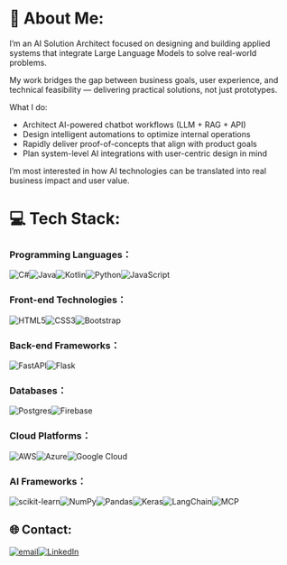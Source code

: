 # 💫 About Me:
I’m an AI Solution Architect focused on designing and building applied systems that integrate Large Language Models to solve real-world problems.

My work bridges the gap between business goals, user experience, and technical feasibility — delivering practical solutions, not just prototypes.

What I do:
- Architect AI-powered chatbot workflows (LLM + RAG + API)
- Design intelligent automations to optimize internal operations
- Rapidly deliver proof-of-concepts that align with product goals
- Plan system-level AI integrations with user-centric design in mind

I’m most interested in how AI technologies can be translated into real business impact and user value.

# 💻 Tech Stack:
### Programming Languages：
![C#](https://img.shields.io/badge/c%23-%23239120.svg?style=for-the-badge&logo=csharp&logoColor=white)![Java](https://img.shields.io/badge/java-%23ED8B00.svg?style=for-the-badge&logo=openjdk&logoColor=white)![Kotlin](https://img.shields.io/badge/kotlin-%237F52FF.svg?style=for-the-badge&logo=kotlin&logoColor=white)![Python](https://img.shields.io/badge/python-3670A0?style=for-the-badge&logo=python&logoColor=ffdd54)![JavaScript](https://img.shields.io/badge/javascript-%23323330.svg?style=for-the-badge&logo=javascript&logoColor=%23F7DF1E)

### Front-end Technologies：
![HTML5](https://img.shields.io/badge/html5-%23E34F26.svg?style=for-the-badge&logo=html5&logoColor=white)![CSS3](https://img.shields.io/badge/css3-%231572B6.svg?style=for-the-badge&logo=css3&logoColor=white)![Bootstrap](https://img.shields.io/badge/bootstrap-%238511FA.svg?style=for-the-badge&logo=bootstrap&logoColor=white)

### Back-end Frameworks：
![FastAPI](https://img.shields.io/badge/FastAPI-005571?style=for-the-badge&logo=fastapi)![Flask](https://img.shields.io/badge/flask-%23000.svg?style=for-the-badge&logo=flask&logoColor=white)

### Databases：
![Postgres](https://img.shields.io/badge/postgres-%23316192.svg?style=for-the-badge&logo=postgresql&logoColor=white)![Firebase](https://img.shields.io/badge/firebase-a08021?style=for-the-badge&logo=firebase&logoColor=ffcd34)

### Cloud Platforms：
![AWS](https://img.shields.io/badge/AWS-%23FF9900.svg?style=for-the-badge&logo=amazon-aws&logoColor=white)![Azure](https://img.shields.io/badge/azure-%230072C6.svg?style=for-the-badge&logo=microsoftazure&logoColor=white)![Google Cloud](https://img.shields.io/badge/GoogleCloud-%234285F4.svg?style=for-the-badge&logo=google-cloud&logoColor=white)

### AI Frameworks：
![scikit-learn](https://img.shields.io/badge/scikit--learn-%23F7931E.svg?style=for-the-badge&logo=scikit-learn&logoColor=white)![NumPy](https://img.shields.io/badge/numpy-%23013243.svg?style=for-the-badge&logo=numpy&logoColor=white)![Pandas](https://img.shields.io/badge/pandas-%23150458.svg?style=for-the-badge&logo=pandas&logoColor=white)![Keras](https://img.shields.io/badge/Keras-%23D00000.svg?style=for-the-badge&logo=Keras&logoColor=white)![LangChain](https://img.shields.io/badge/LangChain-%2377829D.svg?style=for-the-badge&logoColor=white)![MCP](https://img.shields.io/badge/MCP-black?style=for-the-badge&labelColor=white)

## 🌐 Contact:
[![email](https://img.shields.io/badge/Gmail-D14836?style=for-the-badge&logo=gmail&logoColor=white)](mailto:yicheng.881218@gmail.com)[![LinkedIn](https://img.shields.io/badge/LinkedIn-%230077B5.svg?style=for-the-badge&logo=linkedin&logoColor=white)](https://www.linkedin.com/in/%E5%84%80%E4%B8%9E-%E7%B0%A1-2b4234262/) 

